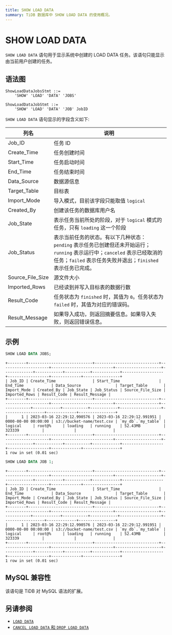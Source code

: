```yaml
---
title: SHOW LOAD DATA
summary: TiDB 数据库中 SHOW LOAD DATA 的使用概况。
---
```


# SHOW LOAD DATA

`SHOW LOAD DATA` 语句用于显示系统中创建的 LOAD DATA 任务。该语句只能显示由当前用户创建的任务。

## 语法图

```ebnf+diagram
ShowLoadDataJobsStmt ::=
    'SHOW' 'LOAD' 'DATA' 'JOBS'

ShowLoadDataJobStmt ::=
    'SHOW' 'LOAD' 'DATA' 'JOB' JobID
```

`SHOW LOAD DATA` 语句显示的字段含义如下:

| 列名              | 说明                    |
|------------------|-------------------------|
| Job_ID           | 任务 ID                  |
| Create_Time      | 任务创建时间              |
| Start_Time       | 任务启动时间              |
| End_Time         | 任务结束时间              |
| Data_Source      | 数据源信息                |
| Target_Table     | 目标表                    |
| Import_Mode      | 导入模式，目前该字段只能取值 `logical`                        |
| Created_By       | 创建该任务的数据库用户名                                      |
| Job_State        | 表示任务当前所处的阶段，对于 `logical` 模式的任务，只有 `loading` 这一个阶段                                      |
| Job_Status       | 表示当前任务的状态。有以下几种状态：`pending` 表示任务已创建但还未开始运行；`running` 表示运行中；`canceled` 表示已经取消的任务；`failed` 表示任务失败并退出；`finished` 表示任务已完成。                 |
| Source_File_Size | 源文件大小                                                   |
| Imported_Rows | 已经读到并写入目标表的数据行数                               |
| Result_Code      | 任务状态为 `finished` 时，其值为 `0`。任务状态为 `failed` 时，其值为对应的错误码。    |
| Result_Message   | 如果导入成功，则返回摘要信息。如果导入失败，则返回错误信息。                  |

## 示例

```sql
SHOW LOAD DATA JOBS;
```

```
+--------+----------------------------+----------------------------+---------------------+---------------------------+--------------------+-------------+------------+-----------+------------+------------------+------------------+-------------+----------------+
| Job_ID | Create_Time                | Start_Time                 | End_Time            | Data_Source               | Target_Table       | Import_Mode | Created_By | Job_State | Job_Status | Source_File_Size | Imported_Rows | Result_Code | Result_Message |
+--------+----------------------------+----------------------------+---------------------+---------------------------+-------------------+-------------+------------+-----------+------------+------------------+------------------+-------------+----------------+
|      1 | 2023-03-16 22:29:12.990576 | 2023-03-16 22:29:12.991951 | 0000-00-00 00:00:00 | s3://bucket-name/test.csv | `my_db`.`my_table` | logical     | root@%     | loading   | running    | 52.43MB          | 323339          |             |                |
+--------+----------------------------+----------------------------+---------------------+---------------------------+--------------------+-------------+------------+-----------+------------+------------------+------------------+-------------+----------------+
1 row in set (0.01 sec)
```

```sql
SHOW LOAD DATA JOB 1;
```

```
+--------+----------------------------+----------------------------+---------------------+---------------------------+--------------------+-------------+------------+-----------+------------+------------------+------------------+-------------+----------------+
| Job_ID | Create_Time                | Start_Time                 | End_Time            | Data_Source               | Target_Table       | Import_Mode | Created_By | Job_State | Job_Status | Source_File_Size | Imported_Rows | Result_Code | Result_Message |
+--------+----------------------------+----------------------------+---------------------+---------------------------+-------------------+-------------+------------+-----------+------------+------------------+------------------+-------------+----------------+
|      1 | 2023-03-16 22:29:12.990576 | 2023-03-16 22:29:12.991951 | 0000-00-00 00:00:00 | s3://bucket-name/test.csv | `my_db`.`my_table` | logical     | root@%     | loading   | running    | 52.43MB          | 323339          |             |                |
+--------+----------------------------+----------------------------+---------------------+---------------------------+--------------------+-------------+------------+-----------+------------+------------------+------------------+-------------+----------------+
1 row in set (0.01 sec)
```

## MySQL 兼容性

该语句是 TiDB 对 MySQL 语法的扩展。

## 另请参阅

* [`LOAD DATA`](/sql-statements/sql-statement-load-data.md)
* [`CANCEL LOAD DATA` 和 `DROP LOAD DATA`](/sql-statements/sql-statement-operate-load-data-job.md)

